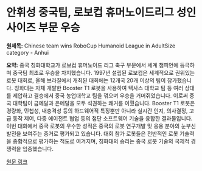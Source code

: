 # 안휘성 중국팀, 로보컵 휴머노이드리그 성인 사이즈 부문 우승

**원제목:** Chinese team wins RoboCup Humanoid League in AdultSize category - Anhui

**요약:** 중국 칭화대학교가 로보컵 휴머노이드 리그 축구 부문에서 세계 챔피언에 등극하며 중국팀 최초로 우승을 차지했습니다. 1997년 설립된 로보컵은 세계적으로 권위있는 로봇 대회로, 올해 브라질에서 개최된 대회에는 12개국 20개 이상의 팀이 참가했습니다. 칭화대는 자체 개발한 Booster T1 로봇을 사용하여 텍사스 대학교 팀 등 여러 상대를 제압하고 결승에서 중국 농업대학교 팀을 꺾으며 우승을 거머쥐었습니다.  이로써 중국 대학팀이 금메달과 은메달을 모두 석권하는 쾌거를 이뤘습니다.  Booster T1 로봇은 경량화, 민첩성, 내충격성 등의 하드웨어적 특징뿐만 아니라 실시간 인지, 의사결정, 고급 동작 제어, 다중 에이전트 협업 등의 첨단 소프트웨어 기술을 융합한 결과물입니다.  이번 대회에서 중국 로봇의 우수한 성적은 중국의 로봇 연구개발 및 응용 분야의 눈부신 발전을 보여주는 증거로 평가되고 있습니다.  대회 참가 로봇들은 전반적인 로봇 기술력을 종합적으로 평가하는 척도로 여겨지며,  칭화대의 승리는 중국 로봇 기술의 국제적 경쟁력을 입증했습니다.

[원문 링크](http://english.anhuinews.com/newscenter/sci/202507/t20250724_8661671.html)
